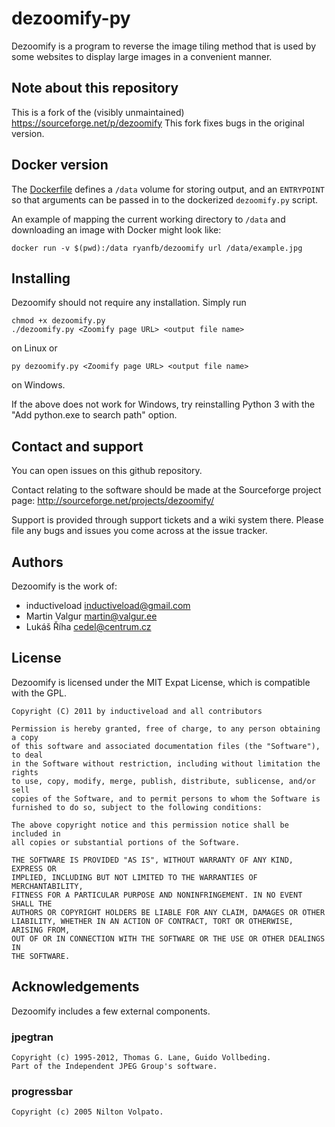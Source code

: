 # dezoomify-py

Dezoomify is a program to reverse the image tiling method that is
used by some websites to display large images in a convenient manner.

## Note about this repository
This is a fork of the (visibly unmaintained) https://sourceforge.net/p/dezoomify
This fork fixes bugs in the original version.

## Docker version

The [Dockerfile](https://github.com/ryanfb/dezoomify-py/blob/master/Dockerfile)
defines a `/data` volume for storing output, and an `ENTRYPOINT` so that
arguments can be passed in to the dockerized `dezoomify.py` script.

An example of mapping the current working directory to `/data` and downloading
an image with Docker might look like:

    docker run -v $(pwd):/data ryanfb/dezoomify url /data/example.jpg

## Installing

Dezoomify should not require any installation. Simply run

    chmod +x dezoomify.py
    ./dezoomify.py <Zoomify page URL> <output file name>
on Linux or

    py dezoomify.py <Zoomify page URL> <output file name>
on Windows.

If the above does not work for Windows, try reinstalling
Python 3 with the "Add python.exe to search path" option.

## Contact and support
You can open issues on this github repository.

Contact relating to the software should be made at the Sourceforge
project page:
    http://sourceforge.net/projects/dezoomify/

Support is provided through support tickets and a wiki system there.
Please file any bugs and issues you come across at the issue tracker.


## Authors

Dezoomify is the work of:
* inductiveload <inductiveload@gmail.com>
* Martin Valgur <martin@valgur.ee>
* Lukáš Říha <cedel@centrum.cz>

## License

Dezoomify is licensed under the MIT Expat License, which is compatible
with the GPL.

	Copyright (C) 2011 by inductiveload and all contributors
	
	Permission is hereby granted, free of charge, to any person obtaining a copy
	of this software and associated documentation files (the "Software"), to deal
	in the Software without restriction, including without limitation the rights
	to use, copy, modify, merge, publish, distribute, sublicense, and/or sell
	copies of the Software, and to permit persons to whom the Software is
	furnished to do so, subject to the following conditions:
	
	The above copyright notice and this permission notice shall be included in
	all copies or substantial portions of the Software.
	
	THE SOFTWARE IS PROVIDED "AS IS", WITHOUT WARRANTY OF ANY KIND, EXPRESS OR
	IMPLIED, INCLUDING BUT NOT LIMITED TO THE WARRANTIES OF MERCHANTABILITY,
	FITNESS FOR A PARTICULAR PURPOSE AND NONINFRINGEMENT. IN NO EVENT SHALL THE
	AUTHORS OR COPYRIGHT HOLDERS BE LIABLE FOR ANY CLAIM, DAMAGES OR OTHER
	LIABILITY, WHETHER IN AN ACTION OF CONTRACT, TORT OR OTHERWISE, ARISING FROM,
	OUT OF OR IN CONNECTION WITH THE SOFTWARE OR THE USE OR OTHER DEALINGS IN
	THE SOFTWARE.

## Acknowledgements

Dezoomify includes a few external components.
### jpegtran

	Copyright (c) 1995-2012, Thomas G. Lane, Guido Vollbeding.
	Part of the Independent JPEG Group's software.

### progressbar

	Copyright (c) 2005 Nilton Volpato.
